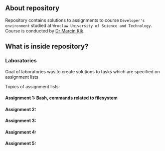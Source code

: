 ## About repository
Repository contains solutions to assignments to course `Developer's environment` studied at `Wroclaw University of Science and Technology`.   
Course is conducted by [Dr Marcin Kik](https://cs.pwr.edu.pl/kik/).  
## What is inside repository?
### Laboratories
Goal of laboratories was to create solutions to tasks which are specified on assignment lists

Topics of assignment lists:
#### Assignment 1: Bash, commands related to filesystem
#### Assignment 2: 
#### Assignment 3:
#### Assignment 4:
#### Assignment 5:
